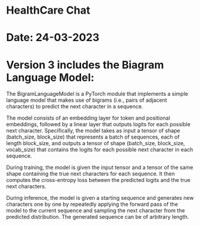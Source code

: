 # HealthCare Chat

# Date: 24-03-2023

# Version 3 includes the Biagram Language Model:

The BigramLanguageModel is a PyTorch module that implements a simple language model that makes use of bigrams (i.e., pairs of adjacent characters) to predict the next character in a sequence.

The model consists of an embedding layer for token and positional embeddings, followed by a linear layer that outputs logits for each possible next character. Specifically, the model takes as input a tensor of shape (batch_size, block_size) that represents a batch of sequences, each of length block_size, and outputs a tensor of shape (batch_size, block_size, vocab_size) that contains the logits for each possible next character in each sequence.

During training, the model is given the input tensor and a tensor of the same shape containing the true next characters for each sequence. It then computes the cross-entropy loss between the predicted logits and the true next characters.

During inference, the model is given a starting sequence and generates new characters one by one by repeatedly applying the forward pass of the model to the current sequence and sampling the next character from the predicted distribution. The generated sequence can be of arbitrary length.